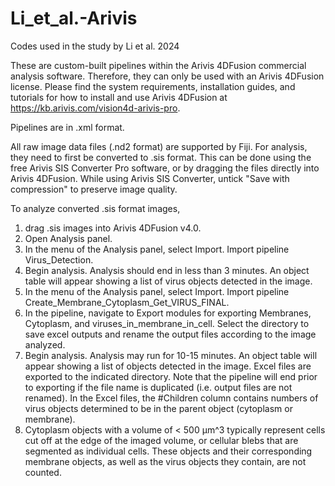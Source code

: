 # Li_et_al.-Arivis
Codes used in the study by Li et al. 2024

These are custom-built pipelines within the Arivis 4DFusion commercial analysis software. Therefore, they can only be used with an Arivis 4DFusion license. Please find the system requirements, installation guides, and tutorials for how to install and use Arivis 4DFusion at https://kb.arivis.com/vision4d-arivis-pro.

Pipelines are in .xml format.

All raw image data files (.nd2 format) are supported by Fiji. For analysis, they need to first be converted to .sis format. This can be done using the free Arivis SIS Converter Pro software, or by dragging the files directly into Arivis 4DFusion. While using Arivis SIS Converter, untick "Save with compression" to preserve image quality.

To analyze converted .sis format images,

1. drag .sis images into Arivis 4DFusion v4.0.
2. Open Analysis panel.
3. In the menu of the Analysis panel, select Import.
   Import pipeline Virus_Detection.
4. Begin analysis. Analysis should end in less than 3 minutes.
   An object table will appear showing a list of virus objects detected in the image.
5. In the menu of the Analysis panel, select Import.
   Import pipeline Create_Membrane_Cytoplasm_Get_VIRUS_FINAL.
6. In the pipeline, navigate to Export modules for exporting Membranes, Cytoplasm, and viruses_in_membrane_in_cell.
   Select the directory to save excel outputs and rename the output files according to the image analyzed.
7. Begin analysis. Analysis may run for 10-15 minutes.
   An object table will appear showing a list of objects detected in the image.
   Excel files are exported to the indicated directory. Note that the pipeline will end prior to exporting if the file name is duplicated (i.e. output files are not renamed).
   In the Excel files, the #Children column contains numbers of virus objects determined to be in the parent object (cytoplasm or membrane).
8. Cytoplasm objects with a volume of < 500 μm^3 typically represent cells cut off at the edge of the imaged volume, or cellular blebs that are segmented as individual 
   cells. These objects and their corresponding membrane objects, as well as the virus objects they contain, are not counted.

